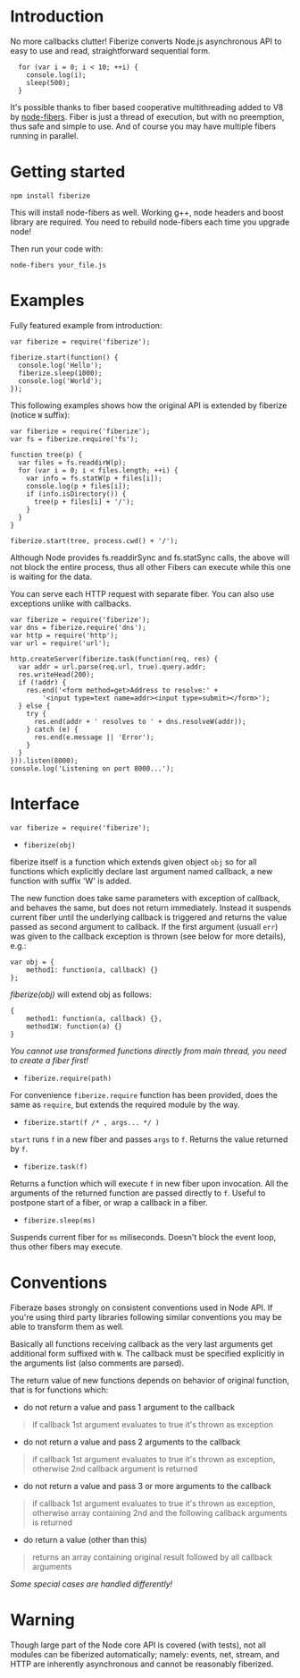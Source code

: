 
# Introduction

No more callbacks clutter! Fiberize converts Node.js asynchronous API to easy to use and read, straightforward sequential form.

      for (var i = 0; i < 10; ++i) {
        console.log(i);
        sleep(500);
      }

It's possible thanks to fiber based cooperative multithreading added to V8 by [node-fibers](https://github.com/laverdet/node-fibers).
Fiber is just a thread of execution, but with no preemption, thus safe and simple to use. And of course you may have multiple fibers running in parallel.

# Getting started

    npm install fiberize

This will install node-fibers as well. Working g++, node headers and boost library are required. You need to rebuild node-fibers each time you upgrade node!

Then run your code with:

    node-fibers your_file.js

# Examples

Fully featured example from introduction:

    var fiberize = require('fiberize');

    fiberize.start(function() {
      console.log('Hello');
      fiberize.sleep(1000);
      console.log('World');
    });

This following examples shows how the original API is extended by fiberize (notice `W` suffix): 

    var fiberize = require('fiberize');
    var fs = fiberize.require('fs');
    
    function tree(p) {
      var files = fs.readdirW(p);
      for (var i = 0; i < files.length; ++i) {
        var info = fs.statW(p + files[i]);
        console.log(p + files[i]);
        if (info.isDirectory()) {
          tree(p + files[i] + '/');
        }
      }
    }
    
    fiberize.start(tree, process.cwd() + '/');

Although Node provides fs.readdirSync and fs.statSync calls, the above will not block the entire process, thus all other Fibers can execute while this one is waiting for the data. 

You can serve each HTTP request with separate fiber. You can also use exceptions unlike with callbacks.

    var fiberize = require('fiberize');
    var dns = fiberize.require('dns');
    var http = require('http');
    var url = require('url');
    
    http.createServer(fiberize.task(function(req, res) {
      var addr = url.parse(req.url, true).query.addr;
      res.writeHead(200);
      if (!addr) {
        res.end('<form method=get>Address to resolve:' +
            '<input type=text name=addr><input type=submit></form>');
      } else {
        try {
          res.end(addr + ' resolves to ' + dns.resolveW(addr));
        } catch (e) {
          res.end(e.message || 'Error');
        }
      }
    })).listen(8000);
    console.log('Listening on port 8000...');


# Interface

    var fiberize = require('fiberize');

- `fiberize(obj)`

fiberize itself is a function which extends given object `obj` so for all functions which explicitly declare last argument named callback, a new function with suffix 'W' is added.

The new function does take same parameters with exception of callback, and behaves the same, but does not return immediately. Instead it suspends current fiber until the underlying callback is triggered and returns the value passed as second argument to callback. If the first argument (usuall `err`) was given to the callback exception is thrown (see below for more details), e.g.:

    var obj = {
        method1: function(a, callback) {}
    };

*fiberize(obj)* will extend obj as follows:

    {
        method1: function(a, callback) {},
        method1W: function(a) {}
    }

*You cannot use transformed functions directly from main thread, you need to create a fiber first!*

- `fiberize.require(path)`

For convenience `fiberize.require` function has been provided, does the same as `require`, but extends the required module by the way.  

- `fiberize.start(f /* , args... */ )`

`start` runs `f` in a new fiber and passes `args` to `f`.
Returns the value returned by `f`.

- `fiberize.task(f)`

Returns a function which will execute `f` in new fiber upon invocation. All the arguments of the returned function are passed directly to `f`. Useful to postpone start of a fiber, or wrap a callback in a fiber.

- `fiberize.sleep(ms)`

Suspends current fiber for `ms` miliseconds. Doesn't block the event loop, thus other fibers may execute. 

# Conventions

Fiberaze bases strongly on consistent conventions used in Node API. If you're using third party libraries following similar conventions you may be able to transform them as well.

Basically all functions receiving callback as the very last arguments get additional form suffixed with `W`. The callback must be specified explicitly in the arguments list (also comments are parsed).

The return value of new functions depends on behavior of original function, that is for functions which:

- do not return a value and pass 1 argument to the callback
> if callback 1st argument evaluates to true it's thrown as exception
- do not return a value and pass 2 arguments to the callback
> if callback 1st argument evaluates to true it's thrown as exception,
> otherwise 2nd callback argument is returned
- do not return a value and pass 3 or more arguments to the callback
> if callback 1st argument evaluates to true it's thrown as exception,
> otherwise array containing 2nd and the following callback arguments is returned
- do return a value (other than this)
> returns an array containing original result followed by all callback arguments

*Some special cases are handled differently!*

# Warning

Though large part of the Node core API is covered (with tests), not all modules can be fiberized automatically;
namely: events, net, stream, and HTTP are inherently asynchronous and cannot be reasonably fiberized.
